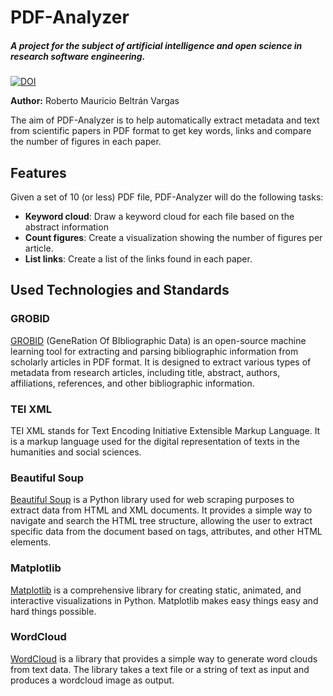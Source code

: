 # PDF-Analyzer
##### A project for the subject of artificial intelligence and open science in research software engineering.

[![DOI](https://zenodo.org/badge/597722448.svg)](https://zenodo.org/badge/latestdoi/597722448)

**Author:** Roberto Mauricio Beltrán Vargas

The aim of PDF-Analyzer is to help automatically extract metadata and text from scientific papers in PDF format to get key words, links and compare the number of figures in each paper. 


## Features
Given a set of 10 (or less) PDF file, PDF-Analyzer will do the following tasks:

- **Keyword cloud**: Draw a keyword cloud for each file based on the abstract information
- **Count figures**: Create a visualization showing the number of figures per article.
- **List links**: Create a list of the links found in each paper.

## Used Technologies and Standards

### GROBID
[GROBID](https://grobid.readthedocs.io/en/latest/)  (GeneRation Of BIbliographic Data) is an open-source machine learning tool for extracting and parsing bibliographic information from scholarly articles in PDF format. It is designed to extract various types of metadata from research articles, including title, abstract, authors, affiliations, references, and other bibliographic information.

### TEI XML
TEI XML stands for Text Encoding Initiative Extensible Markup Language. It is a markup language used for the digital representation of texts in the humanities and social sciences. 

### Beautiful Soup
[Beautiful Soup](https://beautiful-soup-4.readthedocs.io/en/latest/)  is a Python library used for web scraping purposes to extract data from HTML and XML documents. It provides a simple way to navigate and search the HTML tree structure, allowing the user to extract specific data from the document based on tags, attributes, and other HTML elements.

### Matplotlib
[Matplotlib](https://matplotlib.org/) is a comprehensive library for creating static, animated, and interactive visualizations in Python. Matplotlib makes easy things easy and hard things possible.

### WordCloud
[WordCloud](https://pypi.org/project/wordcloud/) is a library that provides a simple way to generate word clouds from text data. The library takes a text file or a string of text as input and produces a wordcloud image as output.




